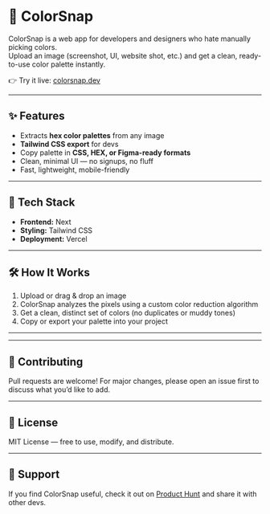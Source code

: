 # 🎨 ColorSnap

ColorSnap is a web app for developers and designers who hate manually picking colors.  
Upload an image (screenshot, UI, website shot, etc.) and get a clean, ready-to-use color palette instantly.  

👉 Try it live: [colorsnap.dev](https://colorsnap.online)

---

## ✨ Features
- Extracts **hex color palettes** from any image
- **Tailwind CSS export** for devs
- Copy palette in **CSS, HEX, or Figma-ready formats**
- Clean, minimal UI — no signups, no fluff
- Fast, lightweight, mobile-friendly

---

## 🚀 Tech Stack
- **Frontend:** Next
- **Styling:** Tailwind CSS
- **Deployment:** Vercel

---

## 🛠 How It Works
1. Upload or drag & drop an image  
2. ColorSnap analyzes the pixels using a custom color reduction algorithm  
3. Get a clean, distinct set of colors (no duplicates or muddy tones)  
4. Copy or export your palette into your project  

---

---

## 🤝 Contributing
Pull requests are welcome! For major changes, please open an issue first to discuss what you’d like to add.  

---

## 📄 License
MIT License — free to use, modify, and distribute.  

---

## 🙌 Support
If you find ColorSnap useful, check it out on [Product Hunt](https://www.producthunt.com/posts/colorsnap) and share it with other devs.  
